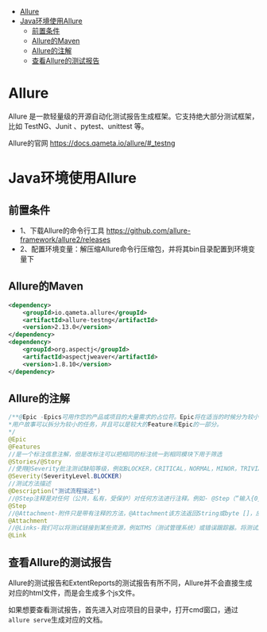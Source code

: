 - [Allure](#allure)
- [Java环境使用Allure](#java----allure)
  * [前置条件](#----)
  * [Allure的Maven](#allure-maven)
  * [Allure的注解](#allure---)
  * [查看Allure的测试报告](#--allure-----)


# Allure

Allure 是一款轻量级的开源自动化测试报告生成框架。它支持绝大部分测试框架，比如 TestNG、Junit 、pytest、unittest 等。

Allure的官网 https://docs.qameta.io/allure/#_testng

# Java环境使用Allure

## 前置条件
- 1、下载Allure的命令行工具 https://github.com/allure-framework/allure2/releases
- 2、配置环境变量：解压缩Allure命令行压缩包，并将其bin目录配置到环境变量下

## Allure的Maven

```xml
<dependency>
    <groupId>io.qameta.allure</groupId>
    <artifactId>allure-testng</artifactId>
    <version>2.13.0</version>
</dependency>
<dependency>
    <groupId>org.aspectj</groupId>
    <artifactId>aspectjweaver</artifactId>
    <version>1.8.10</version>
</dependency>
```

## Allure的注解

```java
/**@Epic -Epics可用作您的产品或项目的大量需求的占位符。Epic将在适当的时候分为较小的用户故事。
*用户故事可以拆分为较小的任务，并且可以是较大的Feature和Epic的一部分。
*/
@Epic
@Features
//是一个标注信息注解，但是改标注可以把相同的标注统一到相同模块下用于筛选
@Stories/@Story
//使用@Severity批注测试缺陷等级，例如BLOCKER，CRITICAL，NORMAL，MINOR，TRIVIAL
@Severity(SeverityLevel.BLOCKER)
//测试方法描述
@Description("测试流程描述")
//@Step注释是对任何（公共，私有，受保护）对任何方法进行注释。例如- @Step（“输入{0}和{1}”）
@Step
//@Attachment-附件只是带有注释的方法，@Attachment该方法返回String或byte []，应将其添加到报表中。我们可以将故障屏幕截图作为附件
@Attachment
//@Links-我们可以将测试链接到某些资源，例如TMS（测试管理系统）或错误跟踪器。将测试用例链接到测试方法总是有帮助的。
@Link
```

## 查看Allure的测试报告

​		Allure的测试报告和ExtentReports的测试报告有所不同，Allure并不会直接生成对应的html文件，而是会生成多个js文件。

​		如果想要查看测试报告，首先进入对应项目的目录中，打开cmd窗口，通过`allure serve`生成对应的文档。
